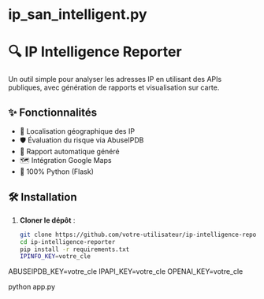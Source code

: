 # ip_san_intelligent.py
# 🔍 IP Intelligence Reporter

Un outil simple pour analyser les adresses IP en utilisant des APIs publiques, avec génération de rapports et visualisation sur carte.


## ✨ Fonctionnalités

- 📌 Localisation géographique des IP
- 🛡️ Évaluation du risque via AbuseIPDB
- 📝 Rapport automatique généré
- 🗺️ Intégration Google Maps
- 🚀 100% Python (Flask)

## 🛠️ Installation

1. **Cloner le dépôt** :
   ```bash
   git clone https://github.com/votre-utilisateur/ip-intelligence-reporter.git
   cd ip-intelligence-reporter
   pip install -r requirements.txt
   IPINFO_KEY=votre_cle
ABUSEIPDB_KEY=votre_cle
IPAPI_KEY=votre_cle
OPENAI_KEY=votre_cle

python app.py
